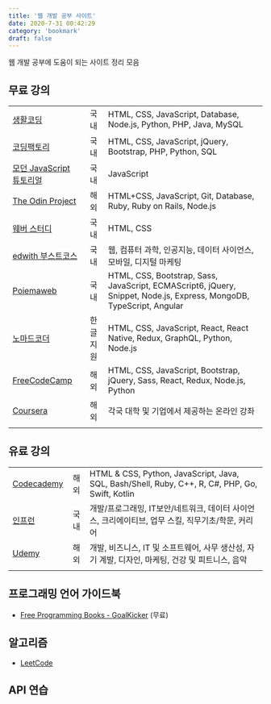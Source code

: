 ```yaml
---
title: '웹 개발 공부 사이트'
date: 2020-7-31 00:42:29
category: 'bookmark'
draft: false
---
```


웹 개발 공부에 도움이 되는 사이트 정리 모음

## 무료 강의

|                                                                |          |                                                                                                                      |
| -------------------------------------------------------------- | :------: | :------------------------------------------------------------------------------------------------------------------- |
| [생활코딩](https://www.opentutorials.org/course/1)             |   국내   | HTML, CSS, JavaScript, Database, Node.js, Python, PHP, Java, MySQL                                                   |
| [코딩팩토리](https://www.codingfactory.net/)                   |   국내   | HTML, CSS, JavaScript, jQuery, Bootstrap, PHP, Python, SQL                                                           |
| [모던 JavaScript 튜토리얼](https://ko.javascript.info/)        |   국내   | JavaScript                                                                                                           |
| [The Odin Project](https://theodinproject.com/home)            |   해외   | HTML+CSS, JavaScript, Git, Database, Ruby, Ruby on Rails, Node.js                                                    |
| [웨버 스터디](http://webberstudy.com/)                         |   국내   | HTML, CSS                                                                                                            |
| [edwith 부스트코스](https://www.edwith.org/boost-course/intro) |   국내   | 웹, 컴퓨터 과학, 인공지능, 데이터 사이언스, 모바일, 디지털 마케팅                                                    |
| [Poiemaweb](https://poiemaweb.com/)                            |   국내   | HTML, CSS, Bootstrap, Sass, JavaScript, ECMAScript6, jQuery, Snippet, Node.js, Express, MongoDB, TypeScript, Angular |
| [노마드코더](https://nomadcoders.co/)                          | 한글지원 | HTML, CSS, JavaScript, React, React Native, Redux, GraphQL, Python, Node.js                                          |
| [FreeCodeCamp](https://www.freecodecamp.org/learn/)            |   해외   | HTML, CSS, JavaScript, Bootstrap, jQuery, Sass, React, Redux, Node.js, Python                                        |
| [Coursera](https://www.coursera.org/)                          |   해외   | 각국 대학 및 기업에서 제공하는 온라인 강좌                                                                           |
|                                                                |          |                                                                                                                      |

## 유료 강의

|                                           |      |                                                                                                   |
| ----------------------------------------- | :--: | :------------------------------------------------------------------------------------------------ |
| [Codecademy](https://www.codecademy.com/) | 해외 | HTML & CSS, Python, JavaScript, Java, SQL, Bash/Shell, Ruby, C++, R, C#, PHP, Go, Swift, Kotlin   |
| [인프런](https://www.inflearn.com/)       | 국내 | 개발/프로그래밍, IT보안/네트워크, 데이터 사이언스, 크리에이티브, 업무 스킬, 직무기초/학문, 커리어 |
| [Udemy](https://www.udemy.com/)           | 해외 | 개발, 비즈니스, IT 및 소프트웨어, 사무 생산성, 자기 계발, 디자인, 마케팅, 건강 및 피트니스, 음악  |
|                                           |      |                                                                                                   |

## 프로그래밍 언어 가이드북

- [Free Programming Books - GoalKicker](https://goalkicker.com/) (무료)

## 알고리즘

- [LeetCode](https://leetcode.com/)

## API 연습
